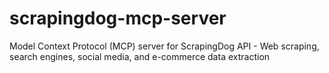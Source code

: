 # scrapingdog-mcp-server
Model Context Protocol (MCP) server for ScrapingDog API - Web scraping, search engines, social media, and e-commerce data extraction
